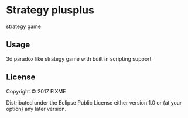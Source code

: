# Strategy plusplus

strategy game

## Usage

3d paradox like strategy game with built in scripting support 

## License

Copyright © 2017 FIXME

Distributed under the Eclipse Public License either version 1.0 or (at
your option) any later version.
